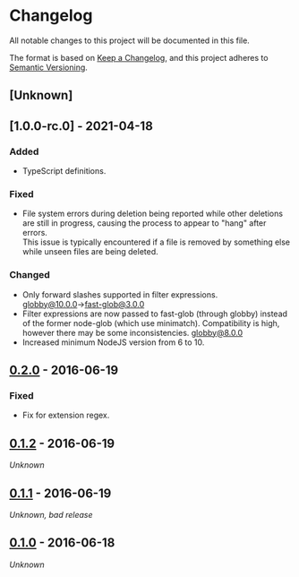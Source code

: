 # Changelog
All notable changes to this project will be documented in this file.

The format is based on [Keep a Changelog](https://keepachangelog.com/en/1.0.0/),
and this project adheres to [Semantic Versioning](https://semver.org/spec/v2.0.0.html).

## [Unknown]

## [1.0.0-rc.0] - 2021-04-18

### Added
* TypeScript definitions.

### Fixed
* File system errors during deletion being reported while other deletions are still in progress, causing the process to appear to "hang" after errors.<br/>
  This issue is typically encountered if a file is removed by something else while unseen files are being deleted.

### Changed
* Only forward slashes supported in filter expressions. [globby@10.0.0](https://github.com/sindresorhus/globby/releases/tag/v10.0.0)→[fast-glob@3.0.0](https://github.com/mrmlnc/fast-glob/releases/tag/3.0.0)
* Filter expressions are now passed to fast-glob (through globby) instead of the former node-glob (which use minimatch). Compatibility is high, however there may be some inconsistencies. [globby@8.0.0](https://github.com/sindresorhus/globby/releases/tag/v8.0.0)
* Increased minimum NodeJS version from 6 to 10.

## [0.2.0] - 2016-06-19

### Fixed
* Fix for extension regex.

## [0.1.2] - 2016-06-19

_Unknown_

## [0.1.1] - 2016-06-19

_Unknown, bad release_

## [0.1.0] - 2016-06-18

_Unknown_

[Unreleased]: https://github.com/hh10k/gulp-prune/compare/v0.2.0...HEAD
[0.2.0]: https://github.com/hh10k/gulp-prune/releases/tag/v0.2.0
[0.1.2]: https://github.com/hh10k/gulp-prune/releases/tag/v0.1.2
[0.1.1]: https://github.com/hh10k/gulp-prune/releases/tag/v0.1.1
[0.1.0]: https://github.com/hh10k/gulp-prune/releases/tag/v0.1.0

